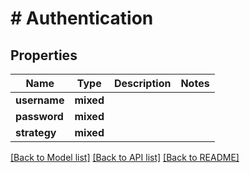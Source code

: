 # # Authentication

## Properties

Name | Type | Description | Notes
------------ | ------------- | ------------- | -------------
**username** | **mixed** |  |
**password** | **mixed** |  |
**strategy** | **mixed** |  |

[[Back to Model list]](../../README.md#models) [[Back to API list]](../../README.md#endpoints) [[Back to README]](../../README.md)
